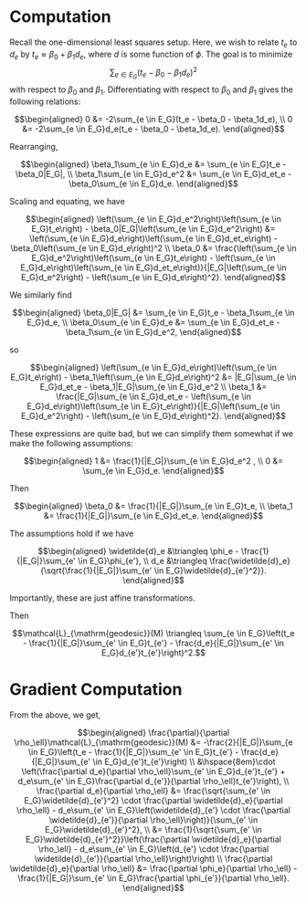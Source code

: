 # Computation

Recall the one-dimensional least squares setup. Here, we wish to relate $t_e$ to $d_e$ by $t_e \approx \beta_0 + \beta_1d_e$, where $d$ is some function of $\phi$. The goal is to minimize $$\sum_{e \in E_G}(t_e - \beta_0 - \beta_1d_e)^2$$ with respect to $\beta_0$ and $\beta_1$. Differentiating with respect to $\beta_0$ and $\beta_1$ gives the following relations:

$$\begin{aligned}
    0 &= -2\sum_{e \in E_G}(t_e - \beta_0 - \beta_1d_e), \\
    0 &= -2\sum_{e \in E_G}d_e(t_e - \beta_0 - \beta_1d_e).
\end{aligned}$$

Rearranging,

$$\begin{aligned}
    \beta_1\sum_{e \in E_G}d_e &= \sum_{e \in E_G}t_e - \beta_0|E_G|, \\
    \beta_1\sum_{e \in E_G}d_e^2 &= \sum_{e \in E_G}d_et_e - \beta_0\sum_{e \in E_G}d_e.
\end{aligned}$$

Scaling and equating, we have

$$\begin{aligned}
    \left(\sum_{e \in E_G}d_e^2\right)\left(\sum_{e \in E_G}t_e\right) - \beta_0|E_G|\left(\sum_{e \in E_G}d_e^2\right) &= \left(\sum_{e \in E_G}d_e\right)\left(\sum_{e \in E_G}d_et_e\right) - \beta_0\left(\sum_{e \in E_G}d_e\right)^2 \\
    \beta_0 &= \frac{\left(\sum_{e \in E_G}d_e^2\right)\left(\sum_{e \in E_G}t_e\right) - \left(\sum_{e \in E_G}d_e\right)\left(\sum_{e \in E_G}d_et_e\right)}{|E_G|\left(\sum_{e \in E_G}d_e^2\right) - \left(\sum_{e \in E_G}d_e\right)^2}.
\end{aligned}$$

We similarly find

$$\begin{aligned}
    \beta_0|E_G| &= \sum_{e \in E_G}t_e - \beta_1\sum_{e \in E_G}d_e, \\
    \beta_0\sum_{e \in E_G}d_e &= \sum_{e \in E_G}d_et_e - \beta_1\sum_{e \in E_G}d_e^2,
\end{aligned}$$

so

$$\begin{aligned}
    \left(\sum_{e \in E_G}d_e\right)\left(\sum_{e \in E_G}t_e\right) - \beta_1\left(\sum_{e \in E_G}d_e\right)^2 &= |E_G|\sum_{e \in E_G}d_et_e - \beta_1|E_G|\sum_{e \in E_G}d_e^2 \\
    \beta_1 &= \frac{|E_G|\sum_{e \in E_G}d_et_e - \left(\sum_{e \in E_G}d_e\right)\left(\sum_{e \in E_G}t_e\right)}{|E_G|\left(\sum_{e \in E_G}d_e^2\right) - \left(\sum_{e \in E_G}d_e\right)^2}.
\end{aligned}$$

These expressions are quite bad, but we can simplify them somewhat if we make the following assumptions:

$$\begin{aligned}
    1 &= \frac{1}{|E_G|}\sum_{e \in E_G}d_e^2 , \\
    0 &= \sum_{e \in E_G}d_e.
\end{aligned}$$

Then

$$\begin{aligned}
    \beta_0 &= \frac{1}{|E_G|}\sum_{e \in E_G}t_e, \\
    \beta_1 &= \frac{1}{|E_G|}\sum_{e \in E_G}d_et_e.
\end{aligned}$$

The assumptions hold if we have

$$\begin{aligned}
    \widetilde{d}_e &\triangleq \phi_e - \frac{1}{|E_G|}\sum_{e' \in E_G}\phi_{e'}, \\
    d_e &\triangleq \frac{\widetilde{d}_e}{\sqrt{\frac{1}{|E_G|}\sum_{e' \in E_G}\widetilde{d}_{e'}^2}}.
\end{aligned}$$

Importantly, these are just affine transformations.

Then

$$\mathcal{L}_{\mathrm{geodesic}}(M) \triangleq \sum_{e \in E_G}\left(t_e - \frac{1}{|E_G|}\sum_{e' \in E_G}t_{e'} - \frac{d_e}{|E_G|}\sum_{e' \in E_G}d_{e'}t_{e'}\right)^2.$$

# Gradient Computation

From the above, we get,

$$\begin{aligned}
    \frac{\partial}{\partial \rho_\ell}\mathcal{L}_{\mathrm{geodesic}}(M) &= -\frac{2}{|E_G|}\sum_{e \in E_G}\left(t_e - \frac{1}{|E_G|}\sum_{e' \in E_G}t_{e'} - \frac{d_e}{|E_G|}\sum_{e' \in E_G}d_{e'}t_{e'}\right) \\
        &\hspace{8em}\cdot \left(\frac{\partial d_e}{\partial \rho_\ell}\sum_{e' \in E_G}d_{e'}t_{e'} + d_e\sum_{e' \in E_G}\frac{\partial d_{e'}}{\partial \rho_\ell}t_{e'}\right), \\
    \frac{\partial d_e}{\partial \rho_\ell} &= \frac{\sqrt{\sum_{e' \in E_G}\widetilde{d}_{e'}^2} \cdot \frac{\partial \widetilde{d}_e}{\partial \rho_\ell} - d_e\sum_{e' \in E_G}\left(\widetilde{d}_{e'} \cdot \frac{\partial \widetilde{d}_{e'}}{\partial \rho_\ell}\right)}{\sum_{e' \in E_G}\widetilde{d}_{e'}^2}, \\
        &= \frac{1}{\sqrt{\sum_{e' \in E_G}\widetilde{d}_{e'}^2}}\left(\frac{\partial \widetilde{d}_e}{\partial \rho_\ell} - d_e\sum_{e' \in E_G}\left(d_{e'} \cdot \frac{\partial \widetilde{d}_{e'}}{\partial \rho_\ell}\right)\right) \\
    \frac{\partial \widetilde{d}_e}{\partial \rho_\ell} &= \frac{\partial \phi_e}{\partial \rho_\ell} - \frac{1}{|E_G|}\sum_{e' \in E_G}\frac{\partial \phi_{e'}}{\partial \rho_\ell}.
\end{aligned}$$
